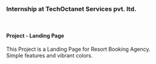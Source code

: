 <h3>Internship at TechOctanet Services pvt. ltd.</h3><br>
<h4>Project - Landing Page</h4>
<p>This Project is a Landing Page for Resort Booking Agency.<br>
Simple features and vibrant colors.
</p>

